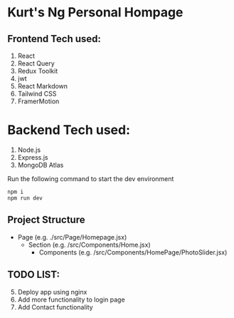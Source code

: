 # Kurt's Ng Personal Hompage
## Frontend Tech used:
1. React
2. React Query
3. Redux Toolkit
4. jwt
5. React Markdown
6. Tailwind CSS
7. FramerMotion

# Backend Tech used:
1. Node.js
2. Express.js
3. MongoDB Atlas
   
Run the following command to start the dev environment
```
npm i
npm run dev
```

## Project Structure
+ Page (e.g. ./src/Page/Homepage.jsx)
     + Section (e.g. /src/Components/Home.jsx)
        + Components (e.g. /src/Components/HomePage/PhotoSlider.jsx)

## TODO LIST:
5. Deploy app using nginx
3. Add more functionality to login page
6. Add Contact functionality
